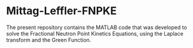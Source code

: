 # Mittag-Leffler-FNPKE
The present repository contains the MATLAB code that was developed to solve the Fractional Neutron Point Kinetics Equations, using the Laplace transform and the Green Function. 
